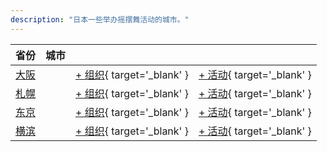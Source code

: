 ```yaml
---
description: "日本一些举办摇摆舞活动的城市。"
---
```


| 省份 | 城市 | | |
| --- | --- | --- | --- |
| [大阪](by_city.md#osaka) | | [+ 组织](https://github.com/swingdance/orgs/issues/new?assignees=&labels=add+org&projects=&template=02-add_entity.yml&title=%5Bja_JP%5D%20%3CName%3E&region=ja_JP&province=Osaka&city=Osaka){ target='_blank' } | [+ 活动](https://github.com/swingdance/events/issues/new?assignees=&labels=add+event&projects=&template=02-add_entity.yml&title=%5B2024%2Fja_JP%5D%20%3CName%3E&region=ja_JP&province=Osaka&city=Osaka&org_id=&date_starts=2024-&date_ends=2024-){ target='_blank' } |
| [札幌](by_city.md#sapporo) | | [+ 组织](https://github.com/swingdance/orgs/issues/new?assignees=&labels=add+org&projects=&template=02-add_entity.yml&title=%5Bja_JP%5D%20%3CName%3E&region=ja_JP&province=Sapporo&city=Sapporo){ target='_blank' } | [+ 活动](https://github.com/swingdance/events/issues/new?assignees=&labels=add+event&projects=&template=02-add_entity.yml&title=%5B2024%2Fja_JP%5D%20%3CName%3E&region=ja_JP&province=Sapporo&city=Sapporo&org_id=&date_starts=2024-&date_ends=2024-){ target='_blank' } |
| [东京](by_city.md#tokyo) | | [+ 组织](https://github.com/swingdance/orgs/issues/new?assignees=&labels=add+org&projects=&template=02-add_entity.yml&title=%5Bja_JP%5D%20%3CName%3E&region=ja_JP&province=Tokyo&city=Tokyo){ target='_blank' } | [+ 活动](https://github.com/swingdance/events/issues/new?assignees=&labels=add+event&projects=&template=02-add_entity.yml&title=%5B2024%2Fja_JP%5D%20%3CName%3E&region=ja_JP&province=Tokyo&city=Tokyo&org_id=&date_starts=2024-&date_ends=2024-){ target='_blank' } |
| [横滨](by_city.md#yokohama) | | [+ 组织](https://github.com/swingdance/orgs/issues/new?assignees=&labels=add+org&projects=&template=02-add_entity.yml&title=%5Bja_JP%5D%20%3CName%3E&region=ja_JP&province=Yokohama&city=Yokohama){ target='_blank' } | [+ 活动](https://github.com/swingdance/events/issues/new?assignees=&labels=add+event&projects=&template=02-add_entity.yml&title=%5B2024%2Fja_JP%5D%20%3CName%3E&region=ja_JP&province=Yokohama&city=Yokohama&org_id=&date_starts=2024-&date_ends=2024-){ target='_blank' } |
